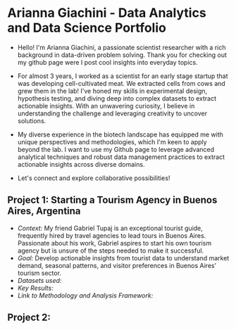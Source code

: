 # Arianna Giachini - Data Analytics and Data Science Portfolio

* Hello! I'm Arianna Giachini, a passionate scientist researcher with a rich background in data-driven problem solving. Thank you for checking out my github page were I post cool insights into everyday topics.

* For almost 3 years, I worked as a scientist for an early stage startup that was developing cell-cultivated meat. We extracted cells from cows and grew them in the lab! I've honed my skills in experimental design, hypothesis testing, and diving deep into complex datasets to extract actionable insights. With an unwavering curiosity, I believe in understanding the challenge and leveraging creativity to uncover solutions.

* My diverse experience in the biotech landscape has equipped me with unique perspectives and methodologies, which I'm keen to apply beyond the lab. I want to use my Github page to leverage advanced analytical techniques and robust data management practices to extract actionable insights across diverse domains.

* Let's connect and explore collaborative possibilities!



## Project 1: Starting a Tourism Agency in Buenos Aires, Argentina
* *Context:* My friend Gabriel Tupaj is an exceptional tourist guide, frequently hired by travel agencies to lead tours in Buenos Aires. Passionate about his work, Gabriel aspires to start his own tourism agency but is unsure of the steps needed to make it successful.
* *Goal:* Develop actionable insights from tourist data to understand market demand, seasonal patterns, and visitor preferences in Buenos Aires' tourism sector.
* *Datasets used:*
* *Key Results:*
* *Link to Methodology and Analysis Framework:*


## Project 2: 



